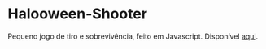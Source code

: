 # Halooween-Shooter
Pequeno jogo de tiro e sobrevivência, feito em Javascript.
Disponível [aqui](http://danielpires.com.br/games/hshooter/index.html).
